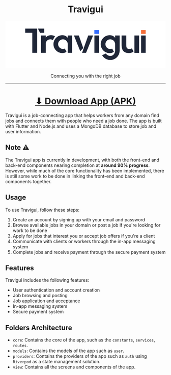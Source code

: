 <h1 align="center">Travigui</h1>
<p align="center">
<img src="assets/images/logo-thu1.png" alt="Travigui">
</p>
<p align="center">
Connecting you with the right job
</p>
<hr>

<h1 align="center"><a  href="https://raw.githubusercontent.com/aymendn/travigui/main/apk/app-release.apk">⬇ Download App (APK)</a></h1>

Travigui is a job-connecting app that helps workers from any domain find jobs and connects them with people who need a job done. The app is built with Flutter and Node.js and uses a MongoDB database to store job and user information.

## Note ⚠

The Travigui app is currently in development, with both the front-end and back-end components nearing completion at <b>around 90% progress</b>. However, while much of the core functionality has been implemented, there is still some work to be done in linking the front-end and back-end components together.

## Usage

To use Travigui, follow these steps:

1. Create an account by signing up with your email and password
2. Browse available jobs in your domain or post a job if you're looking for work to be done
3. Apply for jobs that interest you or accept job offers if you're a client
4. Communicate with clients or workers through the in-app messaging system
5. Complete jobs and receive payment through the secure payment system

## Features

Travigui includes the following features:

- User authentication and account creation
- Job browsing and posting
- Job application and acceptance
- In-app messaging system
- Secure payment system

## Folders Architecture

- `core`: Contains the core of the app, such as the `constants`, `services`, `routes`.
- `models`: Contains the models of the app such as `user`.
- `providers`: Contains the providers of the app such as `auth` using `Riverpod` as a state management solution.
- `view`: Contains all the screens and components of the app.
